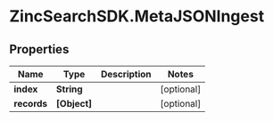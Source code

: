 # ZincSearchSDK.MetaJSONIngest

## Properties

Name | Type | Description | Notes
------------ | ------------- | ------------- | -------------
**index** | **String** |  | [optional] 
**records** | **[Object]** |  | [optional] 


